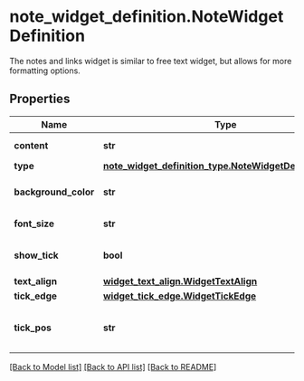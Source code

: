 # note_widget_definition.NoteWidgetDefinition

The notes and links widget is similar to free text widget, but allows for more formatting options.
## Properties
Name | Type | Description | Notes
------------ | ------------- | ------------- | -------------
**content** | **str** | Content of the note. | 
**type** | [**note_widget_definition_type.NoteWidgetDefinitionType**](NoteWidgetDefinitionType.md) |  | 
**background_color** | **str** | Background color of the note. | [optional] 
**font_size** | **str** | Size of the text. | [optional] 
**show_tick** | **bool** | Whether to show a tick or not. | [optional] 
**text_align** | [**widget_text_align.WidgetTextAlign**](WidgetTextAlign.md) |  | [optional] 
**tick_edge** | [**widget_tick_edge.WidgetTickEdge**](WidgetTickEdge.md) |  | [optional] 
**tick_pos** | **str** | Where to position the tick on an edge. | [optional] 

[[Back to Model list]](README.md#documentation-for-models) [[Back to API list]](README.md#documentation-for-api-endpoints) [[Back to README]](README.md)


